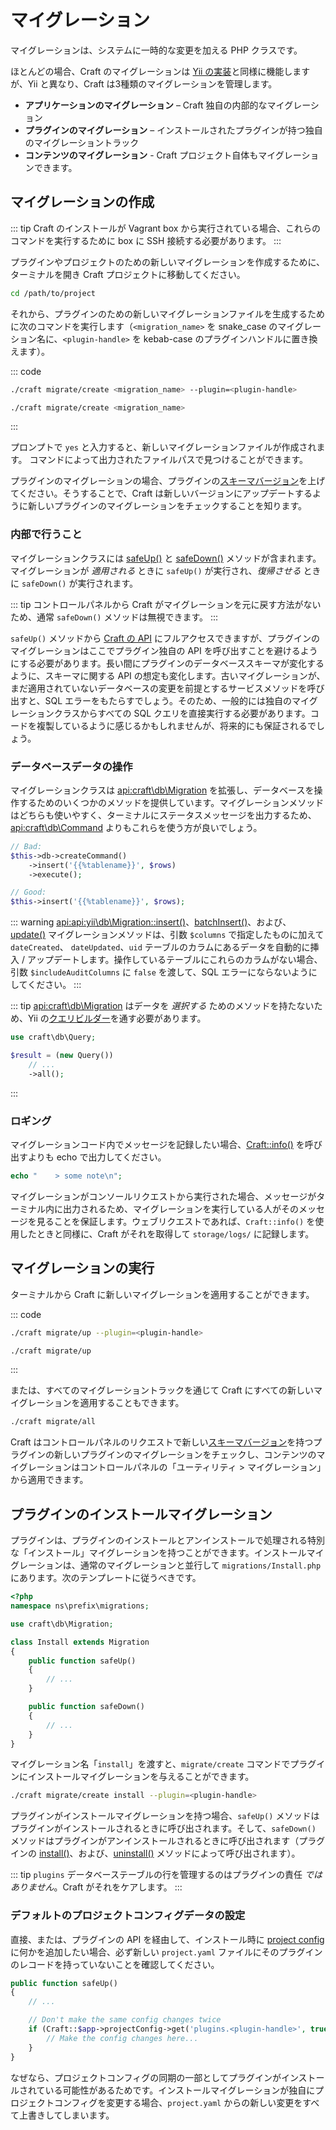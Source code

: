 # マイグレーション

マイグレーションは、システムに一時的な変更を加える PHP クラスです。

ほとんどの場合、Craft のマイグレーションは [Yii の実装](https://www.yiiframework.com/doc/guide/2.0/en/db-migrations)と同様に機能しますが、Yii と異なり、Craft は3種類のマイグレーションを管理します。

- **アプリケーションのマイグレーション** – Craft 独自の内部的なマイグレーション
- **プラグインのマイグレーション** – インストールされたプラグインが持つ独自のマイグレーショントラック
- **コンテンツのマイグレーション** - Craft プロジェクト自体もマイグレーションできます。

## マイグレーションの作成

::: tip
Craft のインストールが Vagrant box から実行されている場合、これらのコマンドを実行するために box に SSH 接続する必要があります。
:::

プラグインやプロジェクトのための新しいマイグレーションを作成するために、ターミナルを開き Craft プロジェクトに移動してください。

```bash
cd /path/to/project
```

それから、プラグインのための新しいマイグレーションファイルを生成するために次のコマンドを実行します（`<migration_name>` を snake_case のマイグレーション名に、`<plugin-handle>` を kebab-case のプラグインハンドルに置き換えます）。

::: code

```bash Plugin Migration
./craft migrate/create <migration_name> --plugin=<plugin-handle>
```

```bash Content Migration
./craft migrate/create <migration_name>
```

:::

プロンプトで `yes` と入力すると、新しいマイグレーションファイルが作成されます。 コマンドによって出力されたファイルパスで見つけることができます。

プラグインのマイグレーションの場合、プラグインの[スキーマバージョン](api:craft\base\PluginTrait::$schemaVersion)を上げてください。そうすることで、Craft は新しいバージョンにアップデートするように新しいプラグインのマイグレーションをチェックすることを知ります。

### 内部で行うこと

マイグレーションクラスには [safeUp()](api:yii\db\Migration::safeUp()) と [safeDown()](api:yii\db\Migration::safeDown()) メソッドが含まれます。マイグレーションが _適用される_ ときに `safeUp()` が実行され、_復帰させる_ ときに `safeDown()` が実行されます。

::: tip
コントロールパネルから Craft がマイグレーションを元に戻す方法がないため、通常 `safeDown()` メソッドは無視できます。
:::

`safeUp()` メソッドから [Craft の API](https://docs.craftcms.com/api/v3/) にフルアクセスできますが、プラグインのマイグレーションはここでプラグイン独自の API を呼び出すことを避けるようにする必要があります。長い間にプラグインのデータベーススキーマが変化するように、スキーマに関する API の想定も変化します。古いマイグレーションが、まだ適用されていないデータベースの変更を前提とするサービスメソッドを呼び出すと、SQL エラーをもたらすでしょう。そのため、一般的には独自のマイグレーションクラスからすべての SQL クエリを直接実行する必要があります。コードを複製しているように感じるかもしれませんが、将来的にも保証されるでしょう。

### データベースデータの操作

マイグレーションクラスは <api:craft\db\Migration> を拡張し、データベースを操作するためのいくつかのメソッドを提供しています。マイグレーションメソッドはどちらも使いやすく、ターミナルにステータスメッセージを出力するため、<api:craft\db\Command> よりもこれらを使う方が良いでしょう。

```php
// Bad:
$this->db->createCommand()
    ->insert('{{%tablename}}', $rows)
    ->execute();

// Good:
$this->insert('{{%tablename}}', $rows);
```

::: warning
<api:api:yii\db\Migration::insert()>、<a href="api:craft\db\Migration::batchInsert()">batchInsert()</a>、および、<a href="api:yii\db\Migration::update()">update()</a> マイグレーションメソッドは、引数 `$columns` で指定したものに加えて `dateCreated`、 `dateUpdated`、`uid` テーブルのカラムにあるデータを自動的に挿入 / アップデートします。操作しているテーブルにこれらのカラムがない場合、引数 `$includeAuditColumns` に `false` を渡して、SQL エラーにならないようにしてください。
:::

::: tip
<api:craft\db\Migration> はデータを <em x-id="4">選択する</em> ためのメソッドを持たないため、Yii の<a href="https://www.yiiframework.com/doc/guide/2.0/en/db-query-builder">クエリビルダー</a>を通す必要があります。

```php
use craft\db\Query;

$result = (new Query())
    // ...
    ->all();
```
:::

### ロギング

マイグレーションコード内でメッセージを記録したい場合、[Craft::info()](api:yii\BaseYii::info()) を呼び出すよりも echo で出力してください。

```php
echo "    > some note\n";
```

マイグレーションがコンソールリクエストから実行された場合、メッセージがターミナル内に出力されるため、マイグレーションを実行している人がそのメッセージを見ることを保証します。ウェブリクエストであれば、`Craft::info()` を使用したときと同様に、Craft がそれを取得して `storage/logs/` に記録します。

## マイグレーションの実行

ターミナルから Craft に新しいマイグレーションを適用することができます。

::: code

```bash Plugin Migration
./craft migrate/up --plugin=<plugin-handle>
```

```bash Content Migration
./craft migrate/up
```

:::

または、すべてのマイグレーショントラックを通じて Craft にすべての新しいマイグレーションを適用することもできます。

```bash
./craft migrate/all
```

Craft はコントロールパネルのリクエストで新しい[スキーマバージョン](api:craft\base\PluginTrait::$schemaVersion)を持つプラグインの新しいプラグインのマイグレーションをチェックし、コンテンツのマイグレーションはコントロールパネルの「ユーティリティ > マイグレーション」から適用できます。

## プラグインのインストールマイグレーション

プラグインは、プラグインのインストールとアンインストールで処理される特別な「インストール」マイグレーションを持つことができます。インストールマイグレーションは、通常のマイグレーションと並行して `migrations/Install.php` にあります。次のテンプレートに従うべきです。

```php
<?php
namespace ns\prefix\migrations;

use craft\db\Migration;

class Install extends Migration
{
    public function safeUp()
    {
        // ...
    }

    public function safeDown()
    {
        // ...
    }
}
```

マイグレーション名「`install`」を渡すと、`migrate/create` コマンドでプラグインにインストールマイグレーションを与えることができます。

```bash
./craft migrate/create install --plugin=<plugin-handle>
```

プラグインがインストールマイグレーションを持つ場合、`safeUp()` メソッドはプラグインがインストールされるときに呼び出されます。そして、`safeDown()` メソッドはプラグインがアンインストールされるときに呼び出されます（プラグインの [install()](api:craft\base\Plugin::install())、および、[uninstall()](api:craft\base\Plugin::uninstall()) メソッドによって呼び出されます）。

::: tip
`plugins` データベーステーブルの行を管理するのはプラグインの責任 *ではありません*。Craft がそれをケアします。
:::

### デフォルトのプロジェクトコンフィグデータの設定

直接、または、プラグインの API を経由して、インストール時に [project config](project-config.md) に何かを追加したい場合、必ず新しい `project.yaml` ファイルにそのプラグインのレコードを持っていないことを確認してください。

```php
public function safeUp()
{
    // ...

    // Don't make the same config changes twice
    if (Craft::$app->projectConfig->get('plugins.<plugin-handle>', true) === null) {
        // Make the config changes here...
    }
}
```

なぜなら、プロジェクトコンフィグの同期の一部としてプラグインがインストールされている可能性があるためです。インストールマイグレーションが独自にプロジェクトコンフィグを変更する場合、`project.yaml` からの新しい変更をすべて上書きしてしまいます。
